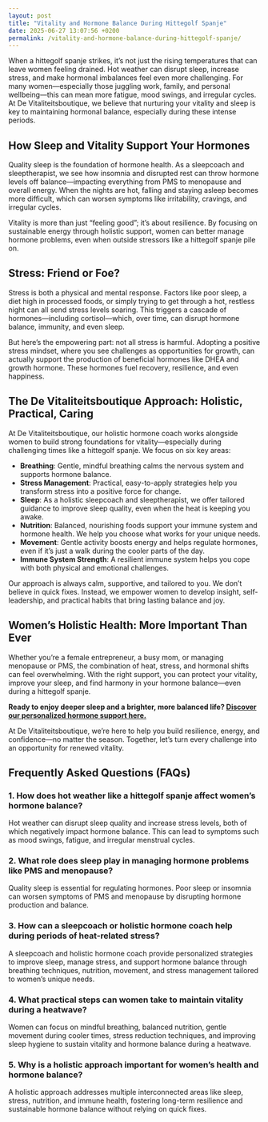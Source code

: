 ```yaml
---
layout: post
title: "Vitality and Hormone Balance During Hittegolf Spanje"
date: 2025-06-27 13:07:56 +0200
permalink: /vitality-and-hormone-balance-during-hittegolf-spanje/
---
```

When a hittegolf spanje strikes, it’s not just the rising temperatures that can leave women feeling drained. Hot weather can disrupt sleep, increase stress, and make hormonal imbalances feel even more challenging. For many women—especially those juggling work, family, and personal wellbeing—this can mean more fatigue, mood swings, and irregular cycles. At De Vitaliteitsboutique, we believe that nurturing your vitality and sleep is key to maintaining hormonal balance, especially during these intense periods.

## How Sleep and Vitality Support Your Hormones

Quality sleep is the foundation of hormone health. As a sleepcoach and sleeptherapist, we see how insomnia and disrupted rest can throw hormone levels off balance—impacting everything from PMS to menopause and overall energy. When the nights are hot, falling and staying asleep becomes more difficult, which can worsen symptoms like irritability, cravings, and irregular cycles.

Vitality is more than just “feeling good”; it’s about resilience. By focusing on sustainable energy through holistic support, women can better manage hormone problems, even when outside stressors like a hittegolf spanje pile on.

## Stress: Friend or Foe?

Stress is both a physical and mental response. Factors like poor sleep, a diet high in processed foods, or simply trying to get through a hot, restless night can all send stress levels soaring. This triggers a cascade of hormones—including cortisol—which, over time, can disrupt hormone balance, immunity, and even sleep.

But here’s the empowering part: not all stress is harmful. Adopting a positive stress mindset, where you see challenges as opportunities for growth, can actually support the production of beneficial hormones like DHEA and growth hormone. These hormones fuel recovery, resilience, and even happiness.

## The De Vitaliteitsboutique Approach: Holistic, Practical, Caring

At De Vitaliteitsboutique, our holistic hormone coach works alongside women to build strong foundations for vitality—especially during challenging times like a hittegolf spanje. We focus on six key areas:

- **Breathing**: Gentle, mindful breathing calms the nervous system and supports hormone balance.
- **Stress Management**: Practical, easy-to-apply strategies help you transform stress into a positive force for change.
- **Sleep**: As a holistic sleepcoach and sleeptherapist, we offer tailored guidance to improve sleep quality, even when the heat is keeping you awake.
- **Nutrition**: Balanced, nourishing foods support your immune system and hormone health. We help you choose what works for your unique needs.
- **Movement**: Gentle activity boosts energy and helps regulate hormones, even if it’s just a walk during the cooler parts of the day.
- **Immune System Strength**: A resilient immune system helps you cope with both physical and emotional challenges.

Our approach is always calm, supportive, and tailored to you. We don’t believe in quick fixes. Instead, we empower women to develop insight, self-leadership, and practical habits that bring lasting balance and joy.

## Women’s Holistic Health: More Important Than Ever

Whether you’re a female entrepreneur, a busy mom, or managing menopause or PMS, the combination of heat, stress, and hormonal shifts can feel overwhelming. With the right support, you can protect your vitality, improve your sleep, and find harmony in your hormone balance—even during a hittegolf spanje.

**Ready to enjoy deeper sleep and a brighter, more balanced life? [Discover our personalized hormone support here.](https://devitaliteitsboutique.nl/hulp-hormonale-klachten/)**

At De Vitaliteitsboutique, we’re here to help you build resilience, energy, and confidence—no matter the season. Together, let’s turn every challenge into an opportunity for renewed vitality.

## Frequently Asked Questions (FAQs)

### 1. How does hot weather like a hittegolf spanje affect women’s hormone balance?

Hot weather can disrupt sleep quality and increase stress levels, both of which negatively impact hormone balance. This can lead to symptoms such as mood swings, fatigue, and irregular menstrual cycles.

### 2. What role does sleep play in managing hormone problems like PMS and menopause?

Quality sleep is essential for regulating hormones. Poor sleep or insomnia can worsen symptoms of PMS and menopause by disrupting hormone production and balance.

### 3. How can a sleepcoach or holistic hormone coach help during periods of heat-related stress?

A sleepcoach and holistic hormone coach provide personalized strategies to improve sleep, manage stress, and support hormone balance through breathing techniques, nutrition, movement, and stress management tailored to women’s unique needs.

### 4. What practical steps can women take to maintain vitality during a heatwave?

Women can focus on mindful breathing, balanced nutrition, gentle movement during cooler times, stress reduction techniques, and improving sleep hygiene to sustain vitality and hormone balance during a heatwave.

### 5. Why is a holistic approach important for women’s health and hormone balance?

A holistic approach addresses multiple interconnected areas like sleep, stress, nutrition, and immune health, fostering long-term resilience and sustainable hormone balance without relying on quick fixes.

<script type="application/ld+json">
{
  "@context": "https://schema.org",
  "@type": "BlogPosting",
  "headline": "Vitality and Hormone Balance During Hittegolf Spanje",
  "description": "Explore how hot weather impacts women's hormone balance and vitality, and discover holistic strategies from De Vitaliteitsboutique's sleepcoach and hormone experts to maintain wellbeing during a hittegolf spanje.",
  "author": {
    "@type": "Person",
    "name": "De Vitaliteitsboutique"
  },
  "publisher": {
    "@type": "Person",
    "name": "De Vitaliteitsboutique"
  },
  "datePublished": "2024-06-01",
  "mainEntityOfPage": {
    "@type": "WebPage",
    "@id": "https://devitaliteitsboutique.nl/blog/vitality-hormone-balance-hittegolf-spanje"
  },
  "keywords": "Sleepcoach, Sleeptherapist, Hormone therapist, Hormone expert, Stress therapist, stress coach, breathing therapist, Holistic hormone coach, Vitality, Sleeping problems, Hormone problems, Menopause, PMS, Hormone balance, Sleep and hormones, Holistic therapist, insomnia, Women's holistic health, Burnout prevention for women, Work-life balance for women, Hittegolf Spanje, Hormone balance during heatwave",
  "articleBody": "When a hittegolf spanje strikes, it’s not just the rising temperatures that can leave women feeling drained. Hot weather can disrupt sleep, increase stress, and make hormonal imbalances feel even more challenging. For many women—especially those juggling work, family, and personal wellbeing—this can mean more fatigue, mood swings, and irregular cycles. At De Vitaliteitsboutique, we believe that nurturing your vitality and sleep is key to maintaining hormonal balance, especially during these intense periods.\n\nQuality sleep is the foundation of hormone health. As a sleepcoach and sleeptherapist, we see how insomnia and disrupted rest can throw hormone levels off balance—impacting everything from PMS to menopause and overall energy. When the nights are hot, falling and staying asleep becomes more difficult, which can worsen symptoms like irritability, cravings, and irregular cycles.\n\nVitality is more than just “feeling good”; it’s about resilience. By focusing on sustainable energy through holistic support, women can better manage hormone problems, even when outside stressors like a hittegolf spanje pile on.\n\nStress is both a physical and mental response. Factors like poor sleep, a diet high in processed foods, or simply trying to get through a hot, restless night can all send stress levels soaring. This triggers a cascade of hormones—including cortisol—which, over time, can disrupt hormone balance, immunity, and even sleep.\n\nBut here’s the empowering part: not all stress is harmful. Adopting a positive stress mindset, where you see challenges as opportunities for growth, can actually support the production of beneficial hormones like DHEA and growth hormone. These hormones fuel recovery, resilience, and even happiness.\n\nAt De Vitaliteitsboutique, our holistic hormone coach works alongside women to build strong foundations for vitality—especially during challenging times like a hittegolf spanje. We focus on six key areas: breathing, stress management, sleep, nutrition, movement, and immune system strength. Our approach is always calm, supportive, and tailored to you. We don’t believe in quick fixes. Instead, we empower women to develop insight, self-leadership, and practical habits that bring lasting balance and joy.\n\nWhether you’re a female entrepreneur, a busy mom, or managing menopause or PMS, the combination of heat, stress, and hormonal shifts can feel overwhelming. With the right support, you can protect your vitality, improve your sleep, and find harmony in your hormone balance—even during a hittegolf spanje.\n\nReady to enjoy deeper sleep and a brighter, more balanced life? Discover our personalized hormone support here.\n\nAt De Vitaliteitsboutique, we’re here to help you build resilience, energy, and confidence—no matter the season. Together, let’s turn every challenge into an opportunity for renewed vitality."
}
</script>

<script type="application/ld+json">
{
  "@context": "https://schema.org",
  "@type": "FAQPage",
  "mainEntity": [
    {
      "@type": "Question",
      "name": "How does hot weather like a hittegolf spanje affect women’s hormone balance?",
      "acceptedAnswer": {
        "@type": "Answer",
        "text": "Hot weather can disrupt sleep quality and increase stress levels, both of which negatively impact hormone balance. This can lead to symptoms such as mood swings, fatigue, and irregular menstrual cycles."
      }
    },
    {
      "@type": "Question",
      "name": "What role does sleep play in managing hormone problems like PMS and menopause?",
      "acceptedAnswer": {
        "@type": "Answer",
        "text": "Quality sleep is essential for regulating hormones. Poor sleep or insomnia can worsen symptoms of PMS and menopause by disrupting hormone production and balance."
      }
    },
    {
      "@type": "Question",
      "name": "How can a sleepcoach or holistic hormone coach help during periods of heat-related stress?",
      "acceptedAnswer": {
        "@type": "Answer",
        "text": "A sleepcoach and holistic hormone coach provide personalized strategies to improve sleep, manage stress, and support hormone balance through breathing techniques, nutrition, movement, and stress management tailored to women’s unique needs."
      }
    },
    {
      "@type": "Question",
      "name": "What practical steps can women take to maintain vitality during a heatwave?",
      "acceptedAnswer": {
        "@type": "Answer",
        "text": "Women can focus on mindful breathing, balanced nutrition, gentle movement during cooler times, stress reduction techniques, and improving sleep hygiene to sustain vitality and hormone balance during a heatwave."
      }
    },
    {
      "@type": "Question",
      "name": "Why is a holistic approach important for women’s health and hormone balance?",
      "acceptedAnswer": {
        "@type": "Answer",
        "text": "A holistic approach addresses multiple interconnected areas like sleep, stress, nutrition, and immune health, fostering long-term resilience and sustainable hormone balance without relying on quick fixes."
      }
    }
  ]
}
</script>